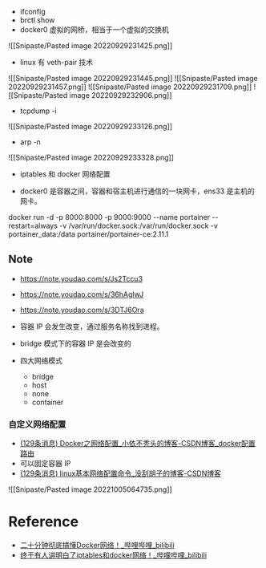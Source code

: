 - ifconfig
- brctl show
- docker0 虚拟的网桥，相当于一个虚拟的交换机

![[Snipaste/Pasted image 20220929231425.png]]
- linux 有 veth-pair 技术

![[Snipaste/Pasted image 20220929231445.png]]
![[Snipaste/Pasted image 20220929231457.png]]
![[Snipaste/Pasted image 20220929231709.png]]
![[Snipaste/Pasted image 20220929232906.png]]
- tcpdump -i

![[Snipaste/Pasted image 20220929233126.png]]
- arp -n

![[Snipaste/Pasted image 20220929233328.png]]

- iptables 和 docker 网络配置

- docker0 是容器之间，容器和宿主机进行通信的一块网卡，ens33 是主机的网卡。

docker run -d -p 8000:8000 -p 9000:9000 --name portainer --restart=always -v /var/run/docker.sock:/var/run/docker.sock -v portainer_data:/data portainer/portainer-ce:2.11.1

## Note
- https://note.youdao.com/s/Js2Tccu3
- https://note.youdao.com/s/36hAglwJ
- https://note.youdao.com/s/3DTJ6Ora

- 容器 IP 会发生改变，通过服务名称找到进程。
- bridge 模式下的容器 IP 是会改变的
- 四大网络模式
	- bridge
	- host
	- none
	- container

### 自定义网络配置
- [(129条消息) Docker之网络配置_小依不秃头的博客-CSDN博客_docker配置路由](https://blog.csdn.net/qq_54936371/article/details/123054213?ops_request_misc=%257B%2522request%255Fid%2522%253A%2522166492259916782427464762%2522%252C%2522scm%2522%253A%252220140713.130102334.pc%255Fall.%2522%257D&request_id=166492259916782427464762&biz_id=0&utm_medium=distribute.pc_search_result.none-task-blog-2~all~first_rank_ecpm_v1~rank_v31_ecpm-4-123054213-null-null.142^v51^control,201^v3^add_ask&utm_term=docker%20%E9%85%8D%E7%BD%AE%E6%97%81%E8%B7%AF%E7%94%B1&spm=1018.2226.3001.4187)
- 可以固定容器 IP
- [(129条消息) linux基本网络配置命令_没刮胡子的博客-CSDN博客](https://blog.csdn.net/somken/article/details/105936211?ops_request_misc=%257B%2522request%255Fid%2522%253A%2522166492331216782425171915%2522%252C%2522scm%2522%253A%252220140713.130102334..%2522%257D&request_id=166492331216782425171915&biz_id=0&utm_medium=distribute.pc_search_result.none-task-blog-2~all~sobaiduend~default-2-105936211-null-null.142^v51^control,201^v3^add_ask&utm_term=linux%20%E7%BD%91%E7%BB%9C%E9%85%8D%E7%BD%AE%E5%91%BD%E4%BB%A4&spm=1018.2226.3001.4187)



![[Snipaste/Pasted image 20221005064735.png]]


# Reference
- [二十分钟彻底搞懂Docker网络！_哔哩哔哩_bilibili](https://www.bilibili.com/video/BV1PS4y1d7WB/?spm_id_from=333.337.search-card.all.click&vd_source=25509bb582bc4a25d86d871d5cdffca3)
- [终于有人讲明白了iptables和docker网络！_哔哩哔哩_bilibili](https://www.bilibili.com/video/BV1nL411j7Ln/?spm_id_from=333.788.recommend_more_video.-1)
